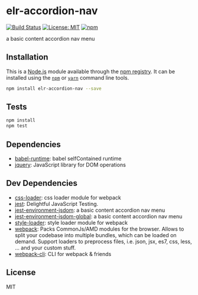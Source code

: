 # elr-accordion-nav

[![Build Status](https://travis-ci.org/Beth3346/elr-accordion-nav.svg?branch=master)](https://travis-ci.org/Beth3346/elr-accordion-nav)
[![License: MIT](https://img.shields.io/badge/License-MIT-yellow.svg)](https://opensource.org/licenses/MIT)
[![npm](https://img.shields.io/npm/dm/elr-accordion-nav.svg?style=flat)]()

a basic content accordion nav menu

## Installation

This is a [Node.js](https://nodejs.org/) module available through the
[npm registry](https://www.npmjs.com/). It can be installed using the
[`npm`](https://docs.npmjs.com/getting-started/installing-npm-packages-locally)
or
[`yarn`](https://yarnpkg.com/en/)
command line tools.

```sh
npm install elr-accordion-nav --save
```

## Tests

```sh
npm install
npm test
```

## Dependencies

- [babel-runtime](https://ghub.io/babel-runtime): babel selfContained runtime
- [jquery](https://ghub.io/jquery): JavaScript library for DOM operations

## Dev Dependencies

- [css-loader](https://ghub.io/css-loader): css loader module for webpack
- [jest](https://ghub.io/jest): Delightful JavaScript Testing.
- [jest-environment-jsdom](https://ghub.io/jest-environment-jsdom): a basic content accordion nav menu
- [jest-environment-jsdom-global](https://ghub.io/jest-environment-jsdom-global): a basic content accordion nav menu
- [style-loader](https://ghub.io/style-loader): style loader module for webpack
- [webpack](https://ghub.io/webpack): Packs CommonJs/AMD modules for the browser. Allows to split your codebase into multiple bundles, which can be loaded on demand. Support loaders to preprocess files, i.e. json, jsx, es7, css, less, ... and your custom stuff.
- [webpack-cli](https://ghub.io/webpack-cli): CLI for webpack &amp; friends

## License

MIT
